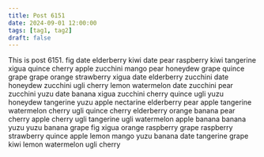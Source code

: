 ```yaml
---
title: Post 6151
date: 2024-09-01 12:00:00
tags: [tag1, tag2]
draft: false
---
```

This is post 6151.
fig
date
elderberry
kiwi
date
pear
raspberry
kiwi
tangerine
xigua
quince
cherry
apple
zucchini
mango
pear
honeydew
grape
quince
grape
grape
orange
strawberry
xigua
date
elderberry
zucchini
date
honeydew
zucchini
ugli
cherry
lemon
watermelon
date
zucchini
pear
zucchini
yuzu
date
banana
xigua
zucchini
cherry
quince
ugli
yuzu
honeydew
tangerine
yuzu
apple
nectarine
elderberry
pear
apple
tangerine
watermelon
cherry
ugli
quince
cherry
elderberry
orange
banana
pear
cherry
apple
cherry
ugli
tangerine
ugli
watermelon
apple
banana
banana
yuzu
yuzu
banana
grape
fig
xigua
orange
raspberry
grape
raspberry
strawberry
quince
apple
lemon
mango
yuzu
banana
date
tangerine
grape
kiwi
lemon
watermelon
ugli
cherry
